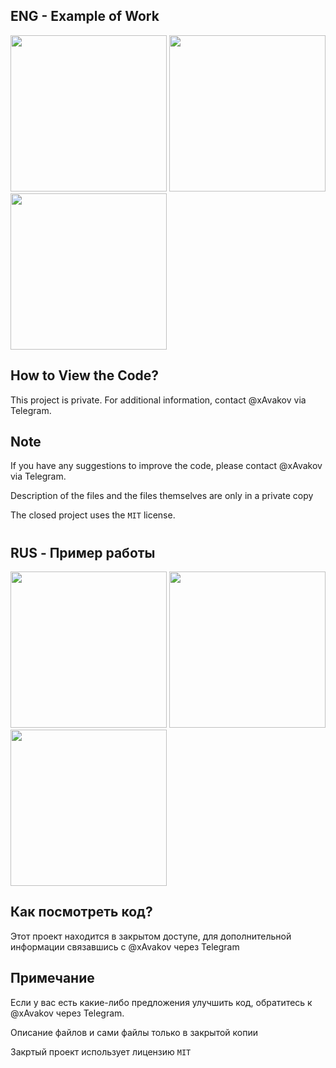 ## ENG - Example of Work

<img src="images/example_1.png" alt="" width="250" height="250"> <img src="images/example_2.png" alt="" width="250" height="250"> <img src="images/example_3.png" alt="" width="250" height="250">

## How to View the Code?

This project is private. For additional information, contact @xAvakov via Telegram.

## Note

If you have any suggestions to improve the code, please contact @xAvakov via Telegram.

Description of the files and the files themselves are only in a private copy

The closed project uses the `MIT` license.

#

## RUS - Пример работы

<img src="images/example_1.png" alt="" width="250" height="250"> <img src="images/example_2.png" alt="" width="250" height="250"> <img src="images/example_3.png" alt="" width="250" height="250">

## Как посмотреть код?

Этот проект находится в закрытом доступе, для дополнительной информации связавшись с @xAvakov через Telegram

## Примечание

Если у вас есть какие-либо предложения улучшить код, обратитесь к @xAvakov через Telegram.

Описание файлов и сами файлы только в закрытой копии

Закртый проект использует лицензию `MIT`